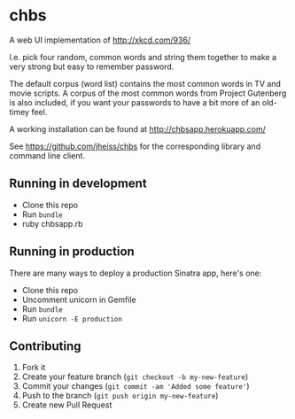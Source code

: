 # chbs

A web UI implementation of http://xkcd.com/936/

I.e. pick four random, common words and string them together to make a very
strong but easy to remember password.

The default corpus (word list) contains the most common words in TV and movie
scripts. A corpus of the most common words from Project Gutenberg is also
included, if you want your passwords to have a bit more of an old-timey feel.

A working installation can be found at http://chbsapp.herokuapp.com/

See https://github.com/jheiss/chbs for the corresponding library and command line client.

## Running in development

* Clone this repo
* Run `bundle`
* ruby chbsapp.rb

## Running in production

There are many ways to deploy a production Sinatra app, here's one:

* Clone this repo
* Uncomment unicorn in Gemfile
* Run `bundle`
* Run `unicorn -E production`

## Contributing

1. Fork it
2. Create your feature branch (`git checkout -b my-new-feature`)
3. Commit your changes (`git commit -am 'Added some feature'`)
4. Push to the branch (`git push origin my-new-feature`)
5. Create new Pull Request
